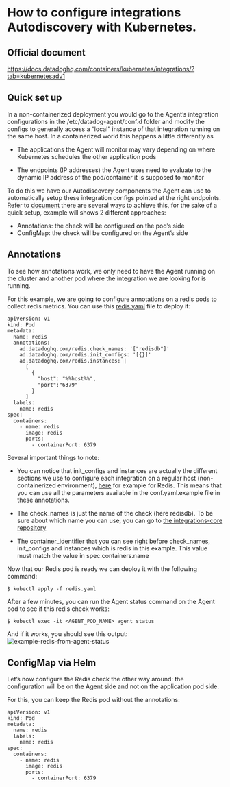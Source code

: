 # How to configure integrations Autodiscovery with Kubernetes.

Official document
--------
https://docs.datadoghq.com/containers/kubernetes/integrations/?tab=kubernetesadv1


Quick set up
--------
In a non-containerized deployment you would go to the Agent’s integration configurations in the /etc/datadog-agent/conf.d folder and modify the configs to generally access a “local” instance of that integration running on the same host. In a containerized world this happens a little differently as

- The applications the Agent will monitor may vary depending on where Kubernetes schedules the other application pods

- The endpoints (IP addresses) the Agent uses need to evaluate to the dynamic IP address of the pod/container it is supposed to monitor

To do this we have our Autodiscovery components the Agent can use to automatically setup these integration configs pointed at the right endpoints. Refer to [document](https://docs.datadoghq.com/containers/kubernetes/integrations/?tab=kubernetesadv1) there are several ways to achieve this, for the sake of a quick setup, example will shows 2 different approaches:
- Annotations: the check will be configured on the pod’s side
- ConfigMap: the check will be configured on the Agent’s side

Annotations
--------
To see how annotations work, we only need to have the Agent running on the cluster and another pod where the integration we are looking for is running.

For this example, we are going to configure annotations on a redis pods to collect redis metrics. You can use this [redis.yaml](https://github.com/wwongpai/Observability/blob/main/integrations%20autodiscovery/kubernetes/redis.yaml) file to deploy it:
```
apiVersion: v1
kind: Pod
metadata:
  name: redis
  annotations:
    ad.datadoghq.com/redis.check_names: '["redisdb"]'
    ad.datadoghq.com/redis.init_configs: '[{}]'
    ad.datadoghq.com/redis.instances: |
      [
        {
          "host": "%%host%%",
          "port":"6379"
        }
      ]      
  labels:
    name: redis
spec:
  containers:
    - name: redis
      image: redis
      ports:
        - containerPort: 6379
```
Several important things to note:

- You can notice that init_configs and instances are actually the different sections we use to configure each integration on a regular host (non-containerized environment), [here](https://github.com/DataDog/integrations-core/blob/master/redisdb/datadog_checks/redisdb/data/conf.yaml.example) for example for Redis. This means that you can use all the parameters available in the conf.yaml.example file in these annotations. 

- The check_names is just the name of the check (here redisdb). To be sure about which name you can use, you can go to [the integrations-core repository](https://github.com/DataDog/integrations-core)

- The container_identifier that you can see right before check_names, init_configs and instances which is redis in this example. This value must match the value in spec.containers.name

Now that our Redis pod is ready we can deploy it with the following command:
```
$ kubectl apply -f redis.yaml
```
After a few minutes, you can run the Agent status command on the Agent pod to see if this redis check works:
```
$ kubectl exec -it <AGENT_POD_NAME> agent status
```
And if it works, you should see this output:
![example-redis-from-agent-status](https://p-qkfgo2.t2.n0.cdn.getcloudapp.com/items/eDuEzez6/0941781c-276c-4b79-95c5-8f4482c47ee5.jpg?v=bb7c808becfc1d49c757ff79089988ea)

ConfigMap via Helm
--------
Let’s now configure the Redis check the other way around: the configuration will be on the Agent side and not on the application pod side.

For this, you can keep the Redis pod without the annotations:
```
apiVersion: v1
kind: Pod
metadata:
  name: redis    
  labels:
    name: redis
spec:
  containers:
    - name: redis
      image: redis
      ports:
        - containerPort: 6379
```
